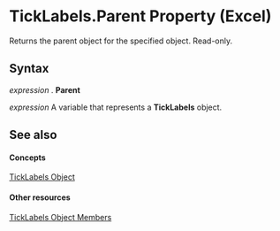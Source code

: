 
# TickLabels.Parent Property (Excel)

Returns the parent object for the specified object. Read-only.


## Syntax

 _expression_ . **Parent**

 _expression_ A variable that represents a **TickLabels** object.


## See also


#### Concepts


[TickLabels Object](fcb02bc5-fcdc-db32-168b-2d40e5552991.md)
#### Other resources


[TickLabels Object Members](bd184951-8313-e1c9-69a6-063f5f2fd356.md)
